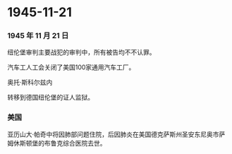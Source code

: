 # 1945-11-21

### 1945 年 11 月 21 日

纽伦堡审判主要战犯的审判中，所有被告均不不认罪。

汽车工人工会关闭了美国100家通用汽车工厂。

奥托·斯科尔兹内

转移到德国纽伦堡的证人监狱。

### 美国

亚历山大·帕奇中将因肺部问题住院，后因肺炎在美国德克萨斯州圣安东尼奥市萨姆休斯顿堡的布鲁克综合医院去世。